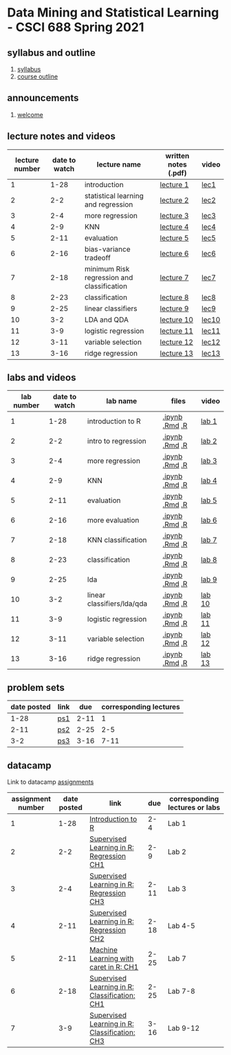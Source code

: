 # Data Mining and Statistical Learning - CSCI 688 Spring 2021

## syllabus and outline

1. [syllabus](syllabus.md)
2. [course outline](outline.pdf)


## announcements

1. [welcome](announce/welcome.md)

## lecture notes and videos

lecture number | date to watch | lecture name | written notes (.pdf) | video | 
--- | --- | --- | --- | --- |
1 | 1-28 | introduction | [lecture 1](lns/lec1.pdf) | [lec1](https://youtu.be/-duPooZxyXI) |
2 | 2-2 | statistical learning and regression | [lecture 2](lns/lec2.pdf) | [lec2](https://youtu.be/mGl4RLKrqqY) |
3 | 2-4 | more regression | [lecture 3](lns/lec3.pdf) | [lec3](https://youtu.be/ldW-ZbFcCas) |
4 | 2-9 | KNN | [lecture 4](lns/lec4.pdf) | [lec4](https://youtu.be/7Tu8J36n5o4) |
5 | 2-11 | evaluation | [lecture 5](lns/lec5.pdf) | [lec5](https://youtu.be/XCV1eDXR28E) |
6 | 2-16 | bias-variance tradeoff | [lecture 6](lns/lec6.pdf) | [lec6](https://youtu.be/asTABFpwIzQ) |
7 | 2-18 | minimum Risk regression and classification | [lecture 7](lns/lec7.pdf) | [lec7](https://youtu.be/XwAbYjpTi7U) |
8 | 2-23 | classification | [lecture 8](lns/lec8.pdf) | [lec8](https://youtu.be/1XEeHFv_joM) |
9 | 2-25 | linear classifiers | [lecture 9](lns/lec9.pdf) | [lec9](https://youtu.be/yMJpAcS5sg4) |
10 | 3-2 | LDA and QDA | [lecture 10](lns/lec10.pdf) | [lec10](https://youtu.be/9p5krvwZmDM) |
11 | 3-9 | logistic regression | [lecture 11](lns/lec11.pdf) | [lec11](https://youtu.be/XiXqudns6jI) |
12 | 3-11 | variable selection | [lecture 12](lns/lec12.pdf) | [lec12](https://youtu.be/5vMYJ5muZoQ) |
13 | 3-16 | ridge regression | [lecture 13](lns/lec13.pdf) | [lec13](https://youtu.be/WYIcHJxdl9Y) |


## labs and videos

lab number | date to watch | lab name | files | video | 
--- | --- | --- | --- | --- |
1 | 1-28 | introduction to R | [.ipynb](labs/1/lab1.ipynb) [.Rmd](labs/1/lab1.Rmd) [.R](labs/1/lab1.R) | [lab 1](https://youtu.be/44PwRI9nDvA) |
2 | 2-2 | intro to regression | [.ipynb](labs/2/lab2.ipynb) [.Rmd](labs/2/lab2.Rmd) [.R](labs/2/lab2.R) | [lab 2](https://youtu.be/3OrfYTiaJ_0) |
3 | 2-4 | more regression | [.ipynb](labs/3/lab3.ipynb) [.Rmd](labs/3/lab3.Rmd) [.R](labs/3/lab3.R) | [lab 3](https://youtu.be/zdVYjPFrW0k) |
4 | 2-9 | KNN | [.ipynb](labs/4/lab4.ipynb) [.Rmd](labs/4/lab4.Rmd) [.R](labs/4/lab4.R) | [lab 4](https://youtu.be/xIUIBeAnq7g) |
5 | 2-11 | evaluation | [.ipynb](labs/5/lab5.ipynb) [.Rmd](labs/5/lab5.Rmd) [.R](labs/5/lab5.R) | [lab 5](https://youtu.be/UaoKIjDGCls) |
6 | 2-16 | more evaluation | [.ipynb](labs/6/lab6.ipynb) [.Rmd](labs/6/lab6.Rmd) [.R](labs/6/lab6.R) | [lab 6](https://youtu.be/CH9ZP-UoNZk) |
7 | 2-18 | KNN classification | [.ipynb](labs/7/lab7.ipynb) [.Rmd](labs/7/lab7.Rmd) [.R](labs/7/lab7.R) | [lab 7](https://youtu.be/qdZ7qYhkbPY) |
8 | 2-23 | classification | [.ipynb](labs/8/lab8.ipynb) [.Rmd](labs/8/lab8.Rmd) [.R](labs/8/lab8.R) | [lab 8](https://youtu.be/Ro5E56_Mr-s) |
9 | 2-25 | lda | [.ipynb](labs/9/lab9.ipynb) [.Rmd](labs/9/lab9.Rmd) [.R](labs/9/lab9.R) | [lab 9](https://youtu.be/IYl_VhBXqxk) |
10 | 3-2 | linear classifiers/lda/qda | [.ipynb](labs/10/lab10.ipynb) [.Rmd](labs/10/lab10.Rmd) [.R](labs/10/lab10.R) | [lab 10](https://youtu.be/K1RtflPVZZ4) |
11 | 3-9 | logistic regression | [.ipynb](labs/11/lab11.ipynb) [.Rmd](labs/11/lab11.Rmd) [.R](labs/11/lab11.r) | [lab 11](https://youtu.be/9V7Ebsm2UHU) |
12 | 3-11 | variable selection | [.ipynb](labs/12/lab12.ipynb) [.Rmd](labs/12/lab12.Rmd) [.R](labs/12/lab12.R) | [lab 12](https://youtu.be/IMex55ASbT0) |
13 | 3-16 | ridge regression | [.ipynb](labs/13/lab13.ipynb) [.Rmd](labs/13/lab13.Rmd) [.R](labs/13/lab13.R) | [lab 13](https://youtu.be/F45-9Z8evzw) |


## problem sets

date posted | link | due | corresponding lectures |
--- | --- | --- | --- |
1-28 | [ps1](ps/ps1.pdf) | 2-11 | 1 |
2-11 | [ps2](ps/ps2.pdf) | 2-25 | 2-5 |
3-2 | [ps3](ps/ps3.pdf) | 3-16 | 7-11 | 


## datacamp

Link to datacamp [assignments](https://www.datacamp.com/enterprise/csci-688-statistical-learning/my-assignments)

assignment number | date posted | link | due | corresponding lectures or labs |
--- | --- | --- | --- | --- |
1 | 1-28 | [Introduction to R](https://learn.datacamp.com/courses/free-introduction-to-r) | 2-4 | Lab 1 |
2 | 2-2 | [Supervised Learning in R: Regression CH1](https://learn.datacamp.com/courses/supervised-learning-in-r-regression) | 2-9 | Lab 2 |
3 | 2-4 | [Supervised Learning in R: Regression CH3](https://learn.datacamp.com/courses/supervised-learning-in-r-regression) | 2-11 | Lab 3 |
4 | 2-11 | [Supervised Learning in R: Regression CH2](https://learn.datacamp.com/courses/supervised-learning-in-r-regression) | 2-18 | Lab 4-5 |
5 | 2-11 | [Machine Learning with caret in R: CH1](https://learn.datacamp.com/courses/machine-learning-with-caret-in-r) | 2-25 | Lab 7 |
6 | 2-18 | [Supervised Learning in R: Classification: CH1](https://campus.datacamp.com/courses/supervised-learning-in-r-classification/) | 2-25 | Lab 7-8 |
7 | 3-9 | [Supervised Learning in R: Classification: CH3](https://campus.datacamp.com/courses/supervised-learning-in-r-classification/) | 3-16 | Lab 9-12 |

